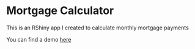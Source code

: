 # Mortgage Calculator

This is an RShiny app I created to calculate monthly mortgage payments

You can find a demo [here](https://niranjan.shinyapps.io/mortgage_calculator/)
